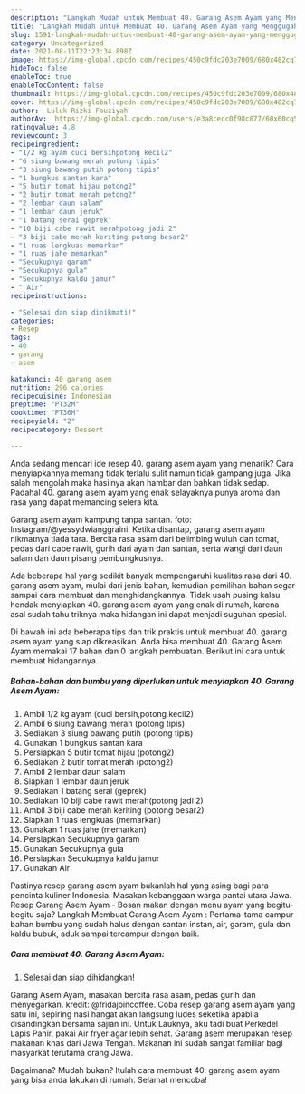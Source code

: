 ```yaml
---
description: "Langkah Mudah untuk Membuat 40. Garang Asem Ayam yang Menggugah Selera"
title: "Langkah Mudah untuk Membuat 40. Garang Asem Ayam yang Menggugah Selera"
slug: 1591-langkah-mudah-untuk-membuat-40-garang-asem-ayam-yang-menggugah-selera
category: Uncategorized
date: 2021-08-11T22:23:34.898Z
image: https://img-global.cpcdn.com/recipes/450c9fdc203e7009/680x482cq70/40-garang-asem-ayam-foto-resep-utama.jpg
hideToc: false
enableToc: true
enableTocContent: false
thumbnail: https://img-global.cpcdn.com/recipes/450c9fdc203e7009/680x482cq70/40-garang-asem-ayam-foto-resep-utama.jpg
cover: https://img-global.cpcdn.com/recipes/450c9fdc203e7009/680x482cq70/40-garang-asem-ayam-foto-resep-utama.jpg
author:  Luluk Rizki Fauziyah
authorAv:  https://img-global.cpcdn.com/users/e3a8cecc0f98c877/60x60cq50/avatar.jpg
ratingvalue: 4.8
reviewcount: 3
recipeingredient:
- "1/2 kg ayam cuci bersihpotong kecil2"
- "6 siung bawang merah potong tipis"
- "3 siung bawang putih potong tipis"
- "1 bungkus santan kara"
- "5 butir tomat hijau potong2"
- "2 butir tomat merah potong2"
- "2 lembar daun salam"
- "1 lembar daun jeruk"
- "1 batang serai geprek"
- "10 biji cabe rawit merahpotong jadi 2"
- "3 biji cabe merah keriting potong besar2"
- "1 ruas lengkuas memarkan"
- "1 ruas jahe memarkan"
- "Secukupnya garam"
- "Secukupnya gula"
- "Secukupnya kaldu jamur"
- " Air"
recipeinstructions:

- "Selesai dan siap dinikmati!"
categories:
- Resep
tags:
- 40
- garang
- asem

katakunci: 40 garang asem 
nutrition: 296 calories
recipecuisine: Indonesian
preptime: "PT32M"
cooktime: "PT36M"
recipeyield: "2"
recipecategory: Dessert

---
```



Anda sedang mencari ide resep 40. garang asem ayam yang menarik? Cara menyiapkannya memang tidak terlalu sulit namun tidak gampang juga. Jika salah mengolah maka hasilnya akan hambar dan bahkan tidak sedap. Padahal 40. garang asem ayam yang enak selayaknya punya aroma dan rasa yang dapat memancing selera kita.


Garang asem ayam kampung tanpa santan. foto: Instagram/@yessydwianggraini. Ketika disantap, garang asem ayam nikmatnya tiada tara. Bercita rasa asam dari belimbing wuluh dan tomat, pedas dari cabe rawit, gurih dari ayam dan santan, serta wangi dari daun salam dan daun pisang pembungkusnya.

Ada beberapa hal yang sedikit banyak mempengaruhi kualitas rasa dari 40. garang asem ayam, mulai dari jenis bahan, kemudian pemilihan bahan segar sampai cara membuat dan menghidangkannya. Tidak usah pusing kalau hendak menyiapkan 40. garang asem ayam yang enak di rumah, karena asal sudah tahu triknya maka hidangan ini dapat menjadi suguhan spesial.


Di bawah ini ada beberapa tips dan trik praktis untuk membuat 40. garang asem ayam yang siap dikreasikan. Anda bisa membuat 40. Garang Asem Ayam memakai 17 bahan dan 0 langkah pembuatan. Berikut ini cara untuk membuat hidangannya.

<!--inarticleads1-->

##### Bahan-bahan dan bumbu yang diperlukan untuk menyiapkan 40. Garang Asem Ayam:

1. Ambil 1/2 kg ayam (cuci bersih,potong kecil2)
1. Ambil 6 siung bawang merah (potong tipis)
1. Sediakan 3 siung bawang putih (potong tipis)
1. Gunakan 1 bungkus santan kara
1. Persiapkan 5 butir tomat hijau (potong2)
1. Sediakan 2 butir tomat merah (potong2)
1. Ambil 2 lembar daun salam
1. Siapkan 1 lembar daun jeruk
1. Sediakan 1 batang serai (geprek)
1. Sediakan 10 biji cabe rawit merah(potong jadi 2)
1. Ambil 3 biji cabe merah keriting (potong besar2)
1. Siapkan 1 ruas lengkuas (memarkan)
1. Gunakan 1 ruas jahe (memarkan)
1. Persiapkan Secukupnya garam
1. Gunakan Secukupnya gula
1. Persiapkan Secukupnya kaldu jamur
1. Gunakan  Air


Pastinya resep garang asem ayam bukanlah hal yang asing bagi para pencinta kuliner Indonesia. Masakan kebanggaan warga pantai utara Jawa. Resep Garang Asem Ayam - Bosan makan dengan menu ayam yang begitu-begitu saja? Langkah Membuat Garang Asem Ayam : Pertama-tama campur bahan bumbu yang sudah halus dengan santan instan, air, garam, gula dan kaldu bubuk, aduk sampai tercampur dengan baik. 

<!--inarticleads2-->

##### Cara membuat 40. Garang Asem Ayam:


1. Selesai dan siap dihidangkan!

Garang Asem Ayam, masakan bercita rasa asam, pedas gurih dan menyegarkan. kredit: @fridajoincoffee. Coba resep garang asem ayam yang satu ini, sepiring nasi hangat akan langsung ludes seketika apabila disandingkan bersama sajian ini. Untuk Lauknya, aku tadi buat Perkedel Lapis Panir, pakai Air fryer agar lebih sehat. Garang asem merupakan resep makanan khas dari Jawa Tengah. Makanan ini sudah sangat familiar bagi masyarkat terutama orang Jawa. 

Bagaimana? Mudah bukan? Itulah cara membuat 40. garang asem ayam yang bisa anda lakukan di rumah. Selamat mencoba!
